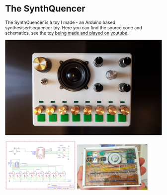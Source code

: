 The SynthQuencer
================

The SynthQuencer is a toy I made - an Arduino based synthesiser/sequencer toy.
Here you can find the source code and schematics, see the toy [being made
and played on youtube](https://youtu.be/efjXk1XvBzs).

[![Front Cover](pictures/finished-front.jpg)](https://youtu.be/efjXk1XvBzs)

<p float="left">
    <a href="pictures/schematic.pdf"><img src="pictures/schematic.png" width="45%"/></a>
    <a href="pictures/finished-back.jpg"><img src="pictures/finished-back.jpg" width="45%"/></a>
</p>